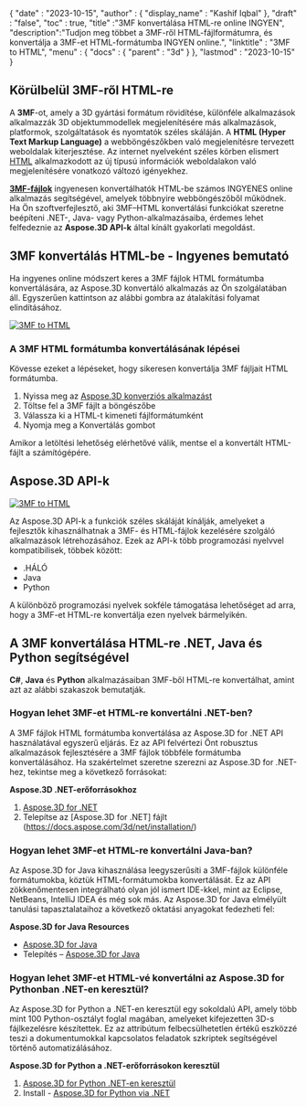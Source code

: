 {
  "date" : "2023-10-15",
  "author" : {
    "display_name" : "Kashif Iqbal"
},
  "draft" : "false",
  "toc" : true,
  "title" :"3MF konvertálása HTML-re online INGYEN",
  "description":"Tudjon meg többet a 3MF-ről HTML-fájlformátumra, és konvertálja a 3MF-et HTML-formátumba INGYEN online.",
  "linktitle" : "3MF to HTML",
  "menu" : {
    "docs" : {
      "parent" : "3d"
}
},
  "lastmod" : "2023-10-15"
}

## Körülbelül 3MF-ről HTML-re

A **3MF**-ot, amely a 3D gyártási formátum rövidítése, különféle alkalmazások alkalmazzák 3D objektummodellek megjelenítésére más alkalmazások, platformok, szolgáltatások és nyomtatók széles skáláján. A **HTML (Hyper Text Markup Language)** a webböngészőkben való megjelenítésre tervezett weboldalak kiterjesztése. Az internet nyelveként széles körben elismert [HTML](/hu/web/html/) alkalmazkodott az új típusú információk weboldalakon való megjelenítésére vonatkozó változó igényekhez.

**[3MF-fájlok](/hu/3d/3mf/)** ingyenesen konvertálhatók HTML-be számos INGYENES online alkalmazás segítségével, amelyek többnyire webböngészőből működnek. Ha Ön szoftverfejlesztő, aki 3MF–HTML konvertálási funkciókat szeretne beépíteni .NET-, Java- vagy Python-alkalmazásaiba, érdemes lehet felfedeznie az **Aspose.3D API-k** által kínált gyakorlati megoldást.

## 3MF konvertálás HTML-be - Ingyenes bemutató

Ha ingyenes online módszert keres a 3MF fájlok HTML formátumba konvertálására, az Aspose.3D konvertáló alkalmazás az Ön szolgálatában áll. Egyszerűen kattintson az alábbi gombra az átalakítási folyamat elindításához.

[![3MF to HTML](../3mf-to-html.png)](https://products.aspose.app/3d/conversion/)

### A 3MF HTML formátumba konvertálásának lépései

Kövesse ezeket a lépéseket, hogy sikeresen konvertálja 3MF fájljait HTML formátumba.

1. Nyissa meg az [Aspose.3D konverziós alkalmazást](https://products.aspose.app/3d/conversion/)
1. Töltse fel a 3MF fájlt a böngészőbe
1. Válassza ki a HTML-t kimeneti fájlformátumként
1. Nyomja meg a Konvertálás gombot

Amikor a letöltési lehetőség elérhetővé válik, mentse el a konvertált HTML-fájlt a számítógépére.

## Aspose.3D API-k

[![3MF to HTML](../try-aspose-3d.png)](https://products.aspose.com/3d/)

Az Aspose.3D API-k a funkciók széles skáláját kínálják, amelyeket a fejlesztők kihasználhatnak a 3MF- és HTML-fájlok kezelésére szolgáló alkalmazások létrehozásához. Ezek az API-k több programozási nyelvvel kompatibilisek, többek között:

* .HÁLÓ
* Java
* Python

A különböző programozási nyelvek sokféle támogatása lehetőséget ad arra, hogy a 3MF-et HTML-re konvertálja ezen nyelvek bármelyikén.

## A 3MF konvertálása HTML-re .NET, Java és Python segítségével

**C#**, **Java** és **Python** alkalmazásaiban 3MF-ből HTML-re konvertálhat, amint azt az alábbi szakaszok bemutatják.

### Hogyan lehet 3MF-et HTML-re konvertálni .NET-ben?

A 3MF fájlok HTML formátumba konvertálása az Aspose.3D for .NET API használatával egyszerű eljárás. Ez az API felvértezi Önt robusztus alkalmazások fejlesztésére a 3MF fájlok többféle formátumba konvertálásához. Ha szakértelmet szeretne szerezni az Aspose.3D for .NET-hez, tekintse meg a következő forrásokat:

**Aspose.3D .NET-erőforrásokhoz**

1. [Aspose.3D for .NET](https://products.aspose.com/3d/net/)
1. Telepítse az [Aspose.3D for .NET] fájlt (https://docs.aspose.com/3d/net/installation/)

### Hogyan lehet 3MF-et HTML-re konvertálni Java-ban?

Az Aspose.3D for Java kihasználása leegyszerűsíti a 3MF-fájlok különféle formátumokba, köztük HTML-formátumokba konvertálását. Ez az API zökkenőmentesen integrálható olyan jól ismert IDE-kkel, mint az Eclipse, NetBeans, IntelliJ IDEA és még sok más. Az Aspose.3D for Java elmélyült tanulási tapasztalataihoz a következő oktatási anyagokat fedezheti fel:

**Aspose.3D for Java Resources**

* [Aspose.3D for Java](https://products.aspose.com/3d/java/)
* Telepítés – [Aspose.3D for Java](https://docs.aspose.com/3d/java/installation/)

### Hogyan lehet 3MF-et HTML-vé konvertálni az Aspose.3D for Pythonban .NET-en keresztül?

Az Aspose.3D for Python a .NET-en keresztül egy sokoldalú API, amely több mint 100 Python-osztályt foglal magában, amelyeket kifejezetten 3D-s fájlkezelésre készítettek. Ez az attribútum felbecsülhetetlen értékű eszközzé teszi a dokumentumokkal kapcsolatos feladatok szkriptek segítségével történő automatizálásához.

**Aspose.3D for Python a .NET-erőforrásokon keresztül**

1. [Aspose.3D for Python .NET-en keresztül](https://products.aspose.com/3d/python-net/)
1. Install - [Aspose.3D for Python via .NET](https://releases.aspose.com/3d/python-net/)
